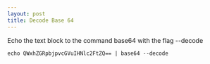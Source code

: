 ```yaml
---
layout: post
title: Decode Base 64
---
```


Echo the text block to the command base64 with the flag --decode 

```echo QWxhZGRpbjpvcGVuIHNlc2FtZQ== | base64 --decode```

